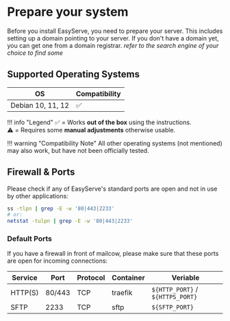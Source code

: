 # Prepare your system

Before you install EasyServe, you need to prepare your server. This includes setting up a domain pointing to your server. If you don't have a domain yet, you can get one from a domain registrar. *refer to the search engine of your choice to find some*

## Supported Operating Systems

OS                | Compatibility
------------------|--------------
Debian 10, 11, 12 | ✅

!!! info "Legend"
    ✅ = Works **out of the box** using the instructions.<br>
    ⚠️ = Requires some **manual adjustments** otherwise usable.<br>

!!! warning "Compatibility Note"
    All other operating systems (not mentioned) may also work, but have not been officially tested.

## Firewall & Ports

Please check if any of EasyServe's standard ports are open and not in use by other applications:

```bash
ss -tlpn | grep -E -w '80|443|2233'
# or:
netstat -tulpn | grep -E -w '80|443|2233'
```

### Default Ports

If you have a firewall in front of mailcow, please make sure that these ports are open for incoming connections:

Service | Port   | Protocol | Container | Veriable
--------|--------|----------|-----------|---------------------------------
HTTP(S) | 80/443 | TCP      | traefik   | `${HTTP_PORT}` / `${HTTPS_PORT}`
SFTP    | 2233   | TCP      | sftp      | `${SFTP_PORT}`